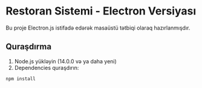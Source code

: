 # Restoran Sistemi - Electron Versiyası

Bu proje Electron.js istifadə edərək masaüstü tətbiqi olaraq hazırlanmışdır.

## Quraşdırma

1. Node.js yükləyin (14.0.0 və ya daha yeni)
2. Dependencies quraşdırın:
```bash
npm install

